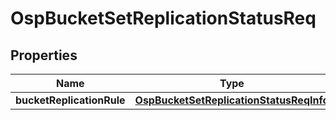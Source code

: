 # OspBucketSetReplicationStatusReq

## Properties
Name | Type | Description | Notes
------------ | ------------- | ------------- | -------------
**bucketReplicationRule** | [**OspBucketSetReplicationStatusReqInfo**](OspBucketSetReplicationStatusReqInfo.md) |  |  [optional]
